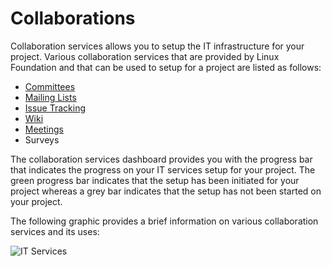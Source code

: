 # Collaborations

Collaboration services allows you to setup the IT infrastructure for your project. Various collaboration services that are provided by Linux Foundation and that can be used to setup for a project are listed as follows:

* [Committees](https://docs.linuxfoundation.org/lfx/project-control-center/it-services-for-a-project/committees-setup-for-a-project)
* [Mailing Lists](https://docs.linuxfoundation.org/lfx/project-control-center-pre-release/it-services-for-a-project/mailing-list)
* [Issue Tracking](https://docs.linuxfoundation.org/lfx/project-control-center-pre-release/it-services-for-a-project/issue-tracking-for-a-project)
* [Wiki](https://docs.linuxfoundation.org/lfx/project-control-center-pre-release/it-services-for-a-project/setting-up-wiki)
* [Meetings](https://docs.linuxfoundation.org/lfx/project-control-center-pre-release/it-services-for-a-project/meetings)
* Surveys&#x20;

The collaboration services dashboard provides you with the progress bar that indicates the progress on your IT services setup for your project. The green progress bar indicates that the setup has been initiated for your project whereas a grey bar indicates that the setup has not been started on your project.

The following graphic provides a brief information on various collaboration services and its uses:

![IT Services](<../../../.gitbook/assets/IT Services (1).png>)
